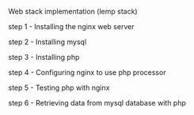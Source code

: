Web stack implementation (lemp stack)

step 1 - Installing the nginx web server

step 2 - Installing mysql

step 3 - Installing php

step 4 - Configuring nginx to use php processor

step 5 - Testing php with nginx

step 6 - Retrieving data from mysql database with php 
